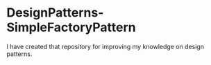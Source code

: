 # DesignPatterns-SimpleFactoryPattern

I have created that repository for improving my knowledge on design patterns.

